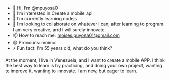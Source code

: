 - 👋 Hi, I’m @mpuyosa0
- 👀 I’m interested in Create a mobile api
- 🌱 I’m currently learning nodejs
- 💞️ I’m looking to collaborate on whatever I can, after learning to program. I am very creative, and I will surely innovate.
- 📫 How to reach me: moises.puyosa01@gmail.com
- 😄 Pronouns: moimoi
- ⚡ Fun fact: I'm 55 years old, what do you think?

At the moment, I live in Venezuela, and I want to create a mobile APP. I think the best way to learn is by practicing, and doing your own project, wanting to improve it, wanting to innovate. I am new, but eager to learn.
